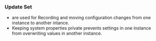 ### Update Set 
* are used for Recording and moving configuration changes from one instance to another intance.
* Keeping system properties private prevents settings in one instance from overwriting values in another instance.

